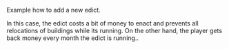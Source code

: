 Example how to add a new edict. 

In this case, the edict costs a bit of money to enact and prevents all 
relocations of buildings while its running. On the other hand, the
player gets back money every month the edict is running..